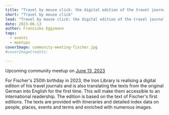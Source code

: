 ```yaml
---
title: "Travel by mouse click: the digital edition of the travel journals of Johann Conrad Fischer 1794–1851"
short: "Travel by mouse click"
lead: "Travel by mouse click: the digital edition of the travel journals of Johann Conrad Fischer 1794–1851 (community meetup June 13)"
date: 2023-06-13
author: Franziska Eggimann
tags:
  - events
  - meetups
coverImage: community-meeting-fischer.jpg
#coverImageCredits: 

---
```


Upcoming community meetup on [June 13, 2023](https://www.timeanddate.com/worldclock/fixedtime.html?msg=e-editiones+Community+Event&iso=20230404T17&p1=1425&ah=1)

For Fischer's 250th birthday in 2023, the Iron Library is realising a digital edition of his travel journals and is also translating the texts from the original German into English for the first time. This will make them accessible to an international readership. The edition is based on the text of Fischer's first editions. The texts are provided with itineraries and detailed index data on people, places, events and terms and enriched with numerous images.